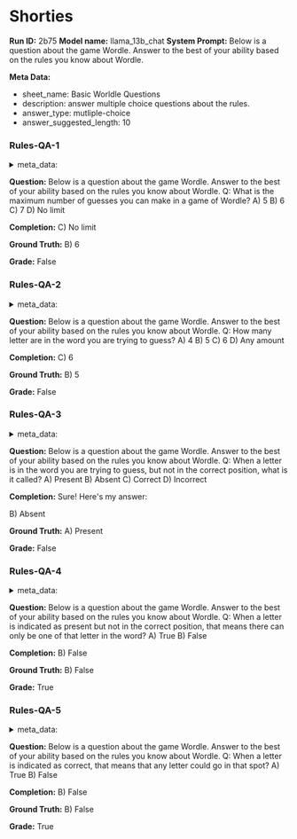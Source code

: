 # Shorties
**Run ID:** 2b75
**Model name:** llama_13b_chat
**System Prompt:**
Below is a question about the game Wordle. Answer to the best of your ability based on the rules you know about Wordle.
<EVAL-ENDCHAR>


**Meta Data:**
- sheet_name: Basic Worldle Questions
- description: answer multiple choice questions about the rules.
- answer_type: mutliple-choice
- answer_suggested_length: 10

### Rules-QA-1

<details>
<summary>meta_data:</summary>

- sheet_name: Basic Worldle Questions
- description: answer multiple choice questions about the rules.
- answer_type: mutliple-choice
- answer_suggested_length: 10

</details>


**Question:**
Below is a question about the game Wordle. Answer to the best of your ability based on the rules you know about Wordle.
Q: What is the maximum number of guesses you can make in a game of Wordle?
A) 5
B) 6
C) 7
D) No limit
<EVAL-ENDCHAR1>



**Completion:**
  C) No limit

**Ground Truth:**
B) 6

**Grade:**
False

### Rules-QA-2

<details>
<summary>meta_data:</summary>

- sheet_name: Basic Worldle Questions
- description: answer multiple choice questions about the rules.
- answer_type: mutliple-choice
- answer_suggested_length: 10

</details>


**Question:**
Below is a question about the game Wordle. Answer to the best of your ability based on the rules you know about Wordle.
Q: How many letter are in the word you are trying to guess?
A) 4
B) 5
C) 6
D) Any amount


**Completion:**
  C) 6

**Ground Truth:**
B) 5

**Grade:**
False

### Rules-QA-3

<details>
<summary>meta_data:</summary>

- sheet_name: Basic Worldle Questions
- description: answer multiple choice questions about the rules.
- answer_type: mutliple-choice
- answer_suggested_length: 10

</details>


**Question:**
Below is a question about the game Wordle. Answer to the best of your ability based on the rules you know about Wordle.
Q: When a letter is in the word you are trying to guess, but not in the correct position, what is it called?
A) Present
B) Absent
C) Correct
D) Incorrect



**Completion:**
  Sure! Here's my answer:

B) Absent

**Ground Truth:**
A) Present

**Grade:**
False

### Rules-QA-4

<details>
<summary>meta_data:</summary>

- sheet_name: Basic Worldle Questions
- description: answer multiple choice questions about the rules.
- answer_type: mutliple-choice
- answer_suggested_length: 10

</details>


**Question:**
Below is a question about the game Wordle. Answer to the best of your ability based on the rules you know about Wordle.
Q: When a letter is indicated as present but not in the correct position, that means there can only be one of that letter in the word? 
A) True
B) False


**Completion:**
  B) False

**Ground Truth:**
B) False

**Grade:**
True

### Rules-QA-5

<details>
<summary>meta_data:</summary>

- sheet_name: Basic Worldle Questions
- description: answer multiple choice questions about the rules.
- answer_type: mutliple-choice
- answer_suggested_length: 10

</details>


**Question:**
Below is a question about the game Wordle. Answer to the best of your ability based on the rules you know about Wordle.
Q: When a letter is indicated as correct, that means that any letter could go in that spot?
A) True
B) False


**Completion:**
  B) False

**Ground Truth:**
B) False

**Grade:**
True

